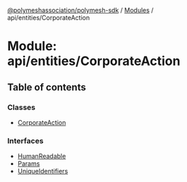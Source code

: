 [@polymeshassociation/polymesh-sdk](../README.md) / [Modules](../modules.md) / api/entities/CorporateAction

# Module: api/entities/CorporateAction

## Table of contents

### Classes

- [CorporateAction](../classes/api_entities_CorporateAction.CorporateAction.md)

### Interfaces

- [HumanReadable](../interfaces/api_entities_CorporateAction.HumanReadable.md)
- [Params](../interfaces/api_entities_CorporateAction.Params.md)
- [UniqueIdentifiers](../interfaces/api_entities_CorporateAction.UniqueIdentifiers.md)
